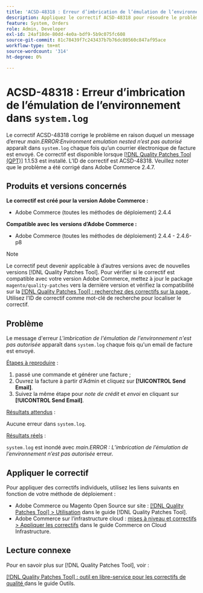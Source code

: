 ```yaml
---
title: 'ACSD-48318 : Erreur d’imbrication de l’émulation de l’environnement dans &grave;system.log&grave;'
description: Appliquez le correctif ACSD-48318 pour résoudre le problème Adobe Commerce en raison duquel un message d’erreur *main.ERROR:Environment emulation nested n’est pas autorisé* apparaît dans &grave;system.log&grave; chaque fois qu’un email de facture est envoyé.
feature: System, Orders
role: Admin, Developer
exl-id: 24af18de-80dd-4e0a-bdf9-5b9c075fc608
source-git-commit: 81c78439f7c243437b7b76dc80560c847af95ace
workflow-type: tm+mt
source-wordcount: '314'
ht-degree: 0%

---
```


# ACSD-48318 : Erreur d’imbrication de l’émulation de l’environnement dans `system.log`

Le correctif ACSD-48318 corrige le problème en raison duquel un message d’erreur *main.ERROR:Environment emulation nested n’est pas autorisé* apparaît dans `system.log` chaque fois qu’un courrier électronique de facture est envoyé. Ce correctif est disponible lorsque [[!DNL Quality Patches Tool (QPT)]](/help/tools/quality-patches-tool/quality-patches-tool-to-self-serve-quality-patches.md) 1.1.53 est installé. L’ID de correctif est ACSD-48318. Veuillez noter que le problème a été corrigé dans Adobe Commerce 2.4.7.

## Produits et versions concernés

**Le correctif est créé pour la version Adobe Commerce :**

* Adobe Commerce (toutes les méthodes de déploiement) 2.4.4

**Compatible avec les versions d’Adobe Commerce :**

* Adobe Commerce (toutes les méthodes de déploiement) 2.4.4 - 2.4.6-p8

>[!NOTE]
>
>Le correctif peut devenir applicable à d’autres versions avec de nouvelles versions [!DNL Quality Patches Tool]. Pour vérifier si le correctif est compatible avec votre version Adobe Commerce, mettez à jour le package `magento/quality-patches` vers la dernière version et vérifiez la compatibilité sur la [[!DNL Quality Patches Tool] : recherchez des correctifs sur la page ](https://experienceleague.adobe.com/tools/commerce-quality-patches/index.html?lang=fr). Utilisez l’ID de correctif comme mot-clé de recherche pour localiser le correctif.

## Problème

Le message d&#39;erreur *L&#39;imbrication de l&#39;émulation de l&#39;environnement n&#39;est pas autorisée* apparaît dans `system.log` chaque fois qu&#39;un email de facture est envoyé.

<u>Étapes à reproduire</u> :

1. passé une commande et générer une facture ;
1. Ouvrez la facture à partir d&#39;Admin et cliquez sur **[!UICONTROL Send Email]**.
1. Suivez la même étape pour *note de crédit* et *envoi* en cliquant sur **[!UICONTROL Send Email]**.

<u>Résultats attendus</u> :

Aucune erreur dans `system.log`.

<u>Résultats réels</u> :

`system.log` est inondé avec *main.ERROR : L’imbrication de l’émulation de l’environnement n’est pas autorisée* erreur.

## Appliquer le correctif

Pour appliquer des correctifs individuels, utilisez les liens suivants en fonction de votre méthode de déploiement :

* Adobe Commerce ou Magento Open Source sur site : [[!DNL Quality Patches Tool] > Utilisation](/help/tools/quality-patches-tool/usage.md) dans le guide [!DNL Quality Patches Tool].
* Adobe Commerce sur l’infrastructure cloud : [mises à niveau et correctifs > Appliquer les correctifs](https://experienceleague.adobe.com/docs/commerce-cloud-service/user-guide/develop/upgrade/apply-patches.html?lang=fr) dans le guide Commerce on Cloud Infrastructure.

## Lecture connexe

Pour en savoir plus sur [!DNL Quality Patches Tool], voir :

[[!DNL Quality Patches Tool] : outil en libre-service pour les correctifs de qualité ](/help/tools/quality-patches-tool/quality-patches-tool-to-self-serve-quality-patches.md) dans le guide Outils.
